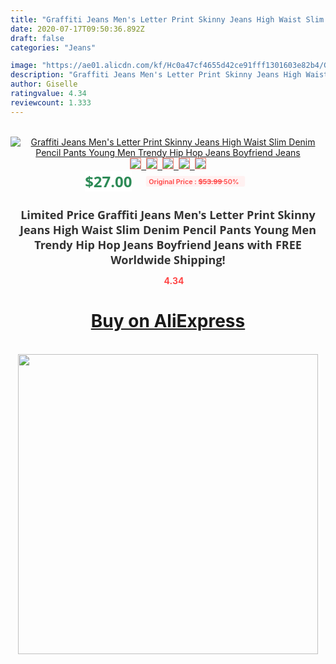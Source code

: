 ```yaml
---
title: "Graffiti Jeans Men's Letter Print Skinny Jeans High Waist Slim Denim Pencil Pants Young Men Trendy Hip Hop Jeans Boyfriend Jeans"
date: 2020-07-17T09:50:36.892Z
draft: false
categories: "Jeans"

image: "https://ae01.alicdn.com/kf/Hc0a47cf4655d42ce91fff1301603e82b4/Graffiti-Jeans-Men-s-Letter-Print-Skinny-Jeans-High-Waist-Slim-Denim-Pencil-Pants-Young-Men.jpg"
description: "Graffiti Jeans Men's Letter Print Skinny Jeans High Waist Slim Denim Pencil Pants Young Men Trendy Hip Hop Jeans Boyfriend Jeans"
author: Giselle
ratingvalue: 4.34
reviewcount: 1.333
---
```

<br>
<div style="text-align: center;">
<a href="https://s.click.aliexpress.com/e/_AOKgod" target="_blank" rel="nofollow noopener noreferrer"><img alt="Graffiti Jeans Men's Letter Print Skinny Jeans High Waist Slim Denim Pencil Pants Young Men Trendy Hip Hop Jeans Boyfriend Jeans" class="magnifier-image" src="https://ae01.alicdn.com/kf/Hc0a47cf4655d42ce91fff1301603e82b4/Graffiti-Jeans-Men-s-Letter-Print-Skinny-Jeans-High-Waist-Slim-Denim-Pencil-Pants-Young-Men.jpg_640x640.jpg">
<br>
<img style="border:1px solid salmon" src="https://ae01.alicdn.com/kf/Hc0a47cf4655d42ce91fff1301603e82b4/Graffiti-Jeans-Men-s-Letter-Print-Skinny-Jeans-High-Waist-Slim-Denim-Pencil-Pants-Young-Men.jpg_120x120.jpg">&nbsp;&nbsp;<img style="border:1px solid salmon" src="https://ae01.alicdn.com/kf/H4a50d26cbe4c431ea5be8991d4fee308V/Graffiti-Jeans-Men-s-Letter-Print-Skinny-Jeans-High-Waist-Slim-Denim-Pencil-Pants-Young-Men.jpg_120x120.jpg">&nbsp;&nbsp;<img style="border:1px solid salmon" src="https://ae01.alicdn.com/kf/H4630e7fc1f5c475b93ed9d2f0d39b885y/Graffiti-Jeans-Men-s-Letter-Print-Skinny-Jeans-High-Waist-Slim-Denim-Pencil-Pants-Young-Men.jpg_120x120.jpg">&nbsp;&nbsp;<img style="border:1px solid salmon" src="https://ae01.alicdn.com/kf/Hd220c15441e7463ba65bc7c63389d61az/Graffiti-Jeans-Men-s-Letter-Print-Skinny-Jeans-High-Waist-Slim-Denim-Pencil-Pants-Young-Men.jpg_120x120.jpg">&nbsp;&nbsp;<img style="border:1px solid salmon" src="https://ae01.alicdn.com/kf/Hc4a7d8a490744c8d8f6a9604676e1a91O/Graffiti-Jeans-Men-s-Letter-Print-Skinny-Jeans-High-Waist-Slim-Denim-Pencil-Pants-Young-Men.jpg_120x120.jpg"></a></div><br0>
<div style="text-align: center;"><span style="background-color: white; border: 0px; box-sizing: border-box; color: seagreen; display: inline-block; font-family: &quot;open sans&quot; , &quot;arial&quot; , &quot;helvetica&quot; , sans-serif , &quot;heiti&quot;; font-size: 24px; font-stretch: inherit; font-weight: 700; line-height: inherit; margin: 0px 10px 0px 0px; padding: 0px; vertical-align: middle;">$27.00 </span>
<span style="background: rgb(255 , 241 , 241); border-radius: 3px; border: 0px; box-sizing: border-box; color: #ff4747; display: inline-block; font-family: inherit; font-size: 12px; font-stretch: inherit; font-style: inherit; font-variant: inherit; font-weight: 600; line-height: inherit; margin: 0px; padding: 2px 5px; transform: scale(0.9); vertical-align: middle;">Original Price : <b style="text-decoration: line-through;">$53.99 </b> 50%&nbsp;&nbsp;</span></div>
<h1 style="color: #333333; display: inline-block; font-family: &quot;open sans&quot; , &quot;arial&quot; , &quot;helvetica&quot; , sans-serif , &quot;heiti&quot;; font-size: 18px; font-stretch: inherit; font-weight: 700; text-align: center;">Limited Price Graffiti Jeans Men's Letter Print Skinny Jeans High Waist Slim Denim Pencil Pants Young Men Trendy Hip Hop Jeans Boyfriend Jeans with FREE Worldwide Shipping!</h1>
<div style="color: #ff4747; text-align: center;">
<img src="https://4.bp.blogspot.com/-M0ZcTcb-5uY/XleCXlxnR4I/AAAAAAAAAEc/OrjgMkXV1oMQFaCRZj5HQwOCBcu3w1FegCPcBGAYYCw/s1600/star.png" style="height: 15px;">&nbsp;<b>4.34</b></div>
<div class="button_cont" align="center"><a class="buynow_a" href="https://s.click.aliexpress.com/e/_AOKgod" target="_blank" rel="nofollow noopener noreferrer"><H1>Buy on AliExpress</H1></a></div><br>
<div class="separator" style="clear: both; text-align: center;">
<img src="https://lh3.googleusercontent.com/-pTy5HemUv9M/XlePHvY0dAI/AAAAAAAAAE4/0nX5iRUoIWY8eMW9Dpxeirr157OZliDIgCLcBGAsYHQ/s1600/badge.gif" width="480">
</div>
